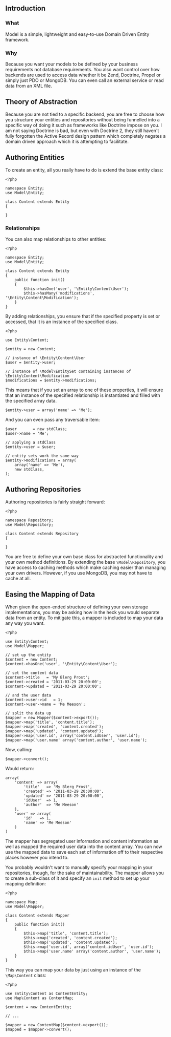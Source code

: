 Introduction
------------

### What

Model is a simple, lightweight and easy-to-use Domain Driven Entity framework.

### Why

Because you want your models to be defined by your business requirements not database requirements. You also want control over how backends are used to access data whether it be Zend, Doctrine, Propel or simply just PDO or MongoDB. You can even call an external service or read data from an XML file.

Theory of Abstraction
---------------------

Because you are not tied to a specific backend, you are free to choose how you structure your entities and repositories without being funnelled into a specific way of doing it such as frameworks like Doctrine impose on you. I am not saying Doctrine is bad, but even with Doctrine 2, they still haven't fully forgotten the Active Record design pattern which completely negates a domain driven approach which it is attempting to facilitate.

Authoring Entities
------------------

To create an entity, all you really have to do is extend the base entity class:

    <?php
    
    namespace Entity;
    use Model\Entity;
    
    class Content extends Entity
    {
        
    }

### Relationships

You can also map relationships to other entities:

    <?php

    namespace Entity;
    use Model\Entity;

    class Content extends Entity
    {
        public function init()
        {
            $this->hasOne('user', '\Entity\Content\User');
            $this->hasMany('modifications', '\Entity\Content\Modification');
        }
    }

By adding relationships, you ensure that if the specified property is set or accessed, that it is an instance of the specified class.

    <?php
    
    use Entity\Content;
    
    $entity = new Content;
    
    // instance of \Entity\Content\User
    $user = $entity->user;
    
    // instance of \Model\EntitySet containing instances of \Entity\Content\Modification
    $modifications = $entity->modifications;

This means that if you set an array to one of these properties, it will ensure that an instance of the specified relationship is instantiated and filled with the specified array data.

    $entity->user = array('name' => 'Me');

And you can even pass any traversable item:

    $user       = new stdClass;
    $user->name = 'Me';
    
    // applying a stdClass
    $entity->user = $user;
    
    // entity sets work the same way
    $entity->modifications = array(
        array('name' => 'Me'),
        new stdClass,
    );

Authoring Repositories
----------------------

Authoring repositories is fairly straight forward:

    <?php
    
    namespace Repository;
    use Model\Repository;
    
    class Content extends Repository
    {
        
    }

You are free to define your own base class for abstracted functionality and your own method definitions. By extending the base `\Model\Repository`, you have access to caching methods which make caching easier than managing your own drivers. However, if you use MongoDB, you may not have to cache at all.

Easing the Mapping of Data
--------------------------

When given the open-ended structure of defining your own storage implementations, you may be asking how in the heck you would separate data from an entity. To mitigate this, a mapper is included to map your data any way you want.

    <?php
    
    use Entity\Content;
    use Model\Mapper;
    
    // set up the entity
    $content = new Content;
    $content->hasOne('user', '\Entity\Content\User');
    
    // set the content data
    $content->title   = 'My Blerg Prost';
    $content->created = '2011-03-29 20:00:00';
    $content->updated = '2011-03-29 20:00:00';
    
    // and the user data
    $content->user->id   = 1;
    $content->user->name = 'Me Meeson';
    
    // split the data up
    $mapper = new Mapper($content->export());
    $mapper->map('title', 'content.title');
    $mapper->map('created', 'content.created');
    $mapper->map('updated', 'content.updated');
    $mapper->map('user.id', array('content.idUser', 'user.id');
    $mapper->map('user.name' array('content.author', 'user.name');

Now, calling:

    $mapper->convert();

Would return:

    array(
        'content' => array(
            'title'   => 'My Blerg Prost',
            'created' => '2011-03-29 20:00:00',
            'updated' => '2011-03-29 20:00:00',
            'idUser'  => 1,
            'author'  => 'Me Meeson'
        ),
        'user' => array(
            'id'   => 1,
            'name' => 'Me Meeson'
        )
    )

The mapper has segregated user information and content information as well as mapped the required user data into the content array. You can now use the mapped data to save each set of information off to their respective places however you intend to.

You probably wouldn't want to manually specify your mapping in your repositories, though, for the sake of maintainability. The mapper allows you to create a sub-class of it and specify an `init` method to set up your mapping definition:

    <?php
    
    namespace Map;
    use Model\Mapper;
    
    class Content extends Mapper
    {
        public function init()
        {
            $this->map('title', 'content.title');
            $this->map('created', 'content.created');
            $this->map('updated', 'content.updated');
            $this->map('user.id', array('content.idUser', 'user.id');
            $this->map('user.name' array('content.author', 'user.name');
        }
    }

This way you can map your data by just using an instance of the `\Map\Content` class:

    <?php
    
    use Entity\Content as ContentEntity;
    use Map\Content as ContentMap;
    
    $content = new ContentEntity;
    
    // ...
    
    $mapper = new ContentMap($content->export());
    $mapped = $mapper->convert();